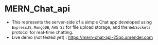 # MERN_Chat_api

- This represents the server-side of a simple Chat app developed using ```ExpressJS```, ```MongoDB```, ```AWS S3``` for file upload storage, and the ```WebSockets``` protocol for real-time chatting.
- Live demo (not tested yet) : https://mern-chat-api-25qo.onrender.com